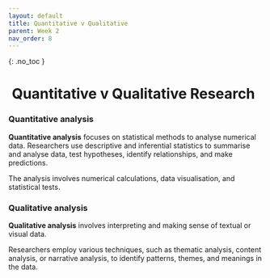 ```yaml
---
layout: default
title: Quantitative v Qualitative  
parent: Week 2
nav_order: 8
---
```


{: .no_toc }

#  Quantitative v Qualitative Research

### Quantitative analysis

**Quantitative analysis** focuses on statistical methods to analyse numerical data. Researchers use descriptive and inferential statistics to summarise and analyse data, test hypotheses, identify relationships, and make predictions. 

The analysis involves numerical calculations, data visualisation, and statistical tests.

### Qualitative analysis

**Qualitative analysis** involves interpreting and making sense of textual or visual data.

Researchers employ various techniques, such as thematic analysis, content analysis, or narrative analysis, to identify patterns, themes, and meanings in the data.


